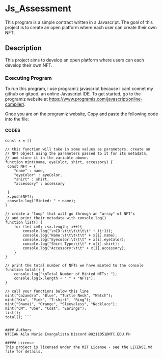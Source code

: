 # Js_Assessment

This program is a simple contract written in a Javascript. The goal of this project is to create an open platform where each user can create their own NFT.

## Description
This project aims to develop an open platform where users can each develop their own NFT.

### Executing Program
To run this program, i use programiz javascript because i cant connet my github on gitpod, an online Javascript IDE. To get started, go to the programiz website at https://www.programiz.com/javascript/online-compiler/.

Once you are on the programiz website,  Copy and paste the following code into the file:


#### CODES

```// create a variable to hold your NFT's
const x = []

// this function will take in some values as parameters, create an
// NFT object using the parameters passed to it for its metadata, 
// and store it in the variable above.
function mint(name, eyeColor, shirt, accessory) {
 const NFT = {
    "name" : name,
    "eyeColor" : eyeColor,
    "shirt" : shirt,
    "accessory" : accessory

 }
 x.push(NFT);
 console.log("Minted: " + name);
}

// create a "loop" that will go through an "array" of NFT's
// and print their metadata with console.log()
function list() {
    for (let i=0; i<x.length; i++){
        console.log("\nID:\t\t\t\t\t\t" + (i+1));
        console.log("Name:\t\t\t\t\t" + x[i].name);
        console.log("Eyecolor:\t\t\t" + x[i].eyeColor);
        console.log("Shirt Type:\t\t" + x[i].shirt);
        console.log("Accessory:\t\t" + x[i].accessory);
    }
}

// print the total number of NFTs we have minted to the console
function total() {
    console.log("\nTotal Number of Minted NFTs: ");
    console.log(x.length + " " + "NFTs");
}   

// call your functions below this line
mint("Cazandra", "Blue", "Turtle Neck", "Watch");
mint("Kin", "Pink", "T-shirt", "Ring");
mint("Shanai", "Orange", "Sleeveless", "Necklace");
mint("CM", "Ube", "Coat", "Earings");
list();
total(); ```


#### Authors
NTCIAN Aila Marie Evangelista Discord @8211051@NTC.EDU.PH

##### License
This project is licensed under the MIT License - see the LICENSE.md file for details. 
